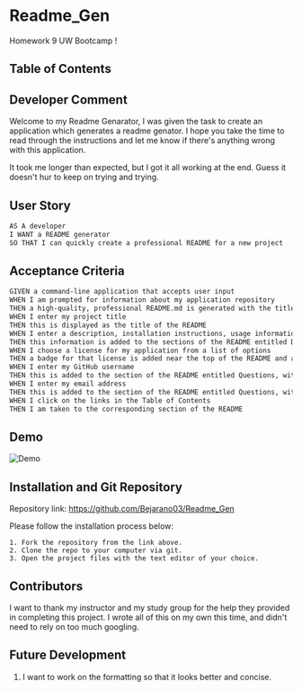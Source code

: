 # Readme_Gen

Homework 9 UW Bootcamp ! 

## Table of Contents

## Developer Comment

Welcome to my Readme Genarator, I was given the task to create an application which generates a readme genator. I hope you take the time to read through the instructions and let me know if there's anything wrong with this application. 

It took me longer than expected, but I got it all working at the end. Guess it doesn't hur to keep on trying and trying. 

## User Story

```md
AS A developer
I WANT a README generator
SO THAT I can quickly create a professional README for a new project
```

## Acceptance Criteria

```md
GIVEN a command-line application that accepts user input
WHEN I am prompted for information about my application repository
THEN a high-quality, professional README.md is generated with the title of my project and sections entitled Description, Table of Contents, Installation, Usage, License, Contributing, Tests, and Questions
WHEN I enter my project title
THEN this is displayed as the title of the README
WHEN I enter a description, installation instructions, usage information, contribution guidelines, and test instructions
THEN this information is added to the sections of the README entitled Description, Installation, Usage, Contributing, and Tests
WHEN I choose a license for my application from a list of options
THEN a badge for that license is added near the top of the README and a notice is added to the section of the README entitled License that explains which license the application is covered under
WHEN I enter my GitHub username
THEN this is added to the section of the README entitled Questions, with a link to my GitHub profile
WHEN I enter my email address
THEN this is added to the section of the README entitled Questions, with instructions on how to reach me with additional questions
WHEN I click on the links in the Table of Contents
THEN I am taken to the corresponding section of the README
```

## Demo


![Demo](Demo.gif)


## Installation and Git Repository 

Repository link: https://github.com/Bejarano03/Readme_Gen 

Please follow the installation process below:

    1. Fork the repository from the link above.
    2. Clone the repo to your computer via git.
    3. Open the project files with the text editor of your choice.

## Contributors

I want to thank my instructor and my study group for the help they provided in completing this project. I wrote all of this on my own this time, and didn't need to rely on too much googling. 

## Future Development

1. I want to work on the formatting so that it looks better and concise.
